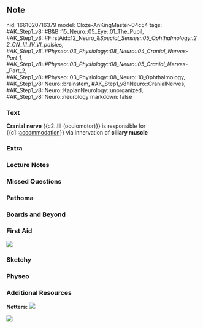 ## Note
nid: 1661020716379
model: Cloze-AnKingMaster-04c54
tags: #AK_Step1_v8::#B&B::15_Neuro::05_Eye::01_The_Pupil, #AK_Step1_v8::#FirstAid::12_Neuro_&_Special_Senses::05_Ophthalmology::22_CN_III_IV_VI_palsies, #AK_Step1_v8::#Physeo::03_Physiology::08_Neuro::04_Cranial_Nerves_-_Part_1, #AK_Step1_v8::#Physeo::03_Physiology::08_Neuro::05_Cranial_Nerves_-_Part_2, #AK_Step1_v8::#Physeo::03_Physiology::08_Neuro::10_Ophthalmology, #AK_Step1_v8::Neuro::brainstem, #AK_Step1_v8::Neuro::CranialNerves, #AK_Step1_v8::Neuro::KaplanNeurology::unorganized, #AK_Step1_v8::Neuro::neurology
markdown: false

### Text
<div>
  <div>
    <b>Cranial</b> <b>nerve</b> {{c2::<b>III</b> (oculomotor)}} is
    responsible for {{c1::<u>accommodation</u>}} via innervation of
    <b>ciliary muscle</b>
  </div>
</div>

### Extra


### Lecture Notes


### Missed Questions


### Pathoma


### Boards and Beyond


### First Aid
<img src="tmp88uCr3.png">

### Sketchy


### Physeo


### Additional Resources
<b>Netters:</b> <img src="paste-3888504476009946.png">
<div><img src="paste-3901445212472770.png"></div>
